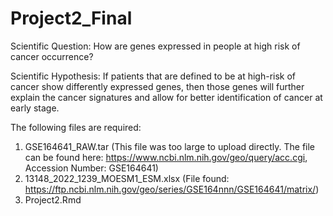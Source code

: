 # Project2_Final
Scientific Question: How are genes expressed in people at high risk of cancer occurrence? 

Scientific Hypothesis: If patients that are defined to be at high-risk of cancer show differently expressed genes, then those genes will further explain the cancer signatures and allow for better identification of cancer at early stage.


The following files are required: 
1. GSE164641_RAW.tar (This file was too large to upload directly. The file can be found here: https://www.ncbi.nlm.nih.gov/geo/query/acc.cgi, Accession Number: GSE164641)
2. 13148_2022_1239_MOESM1_ESM.xlsx (File found: https://ftp.ncbi.nlm.nih.gov/geo/series/GSE164nnn/GSE164641/matrix/)
3. Project2.Rmd
